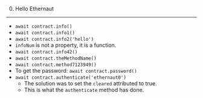 0. Hello Ethernaut
------------------
* `await contract.info()`
* `await contract.info1()`
* `await contract.info2('hello')`
* `infoNum` is not a property, it is a function.
* `await contract.info42()`
* `await contract.theMethodName()`
* `await contract.method7123949()`
* To get the password: `await contract.password()`
* `await contract.authenticate('ethernaut0')`
  * The solution was to set the `cleared` attributed to true.
  * This is what the `authenticate` method has done.
